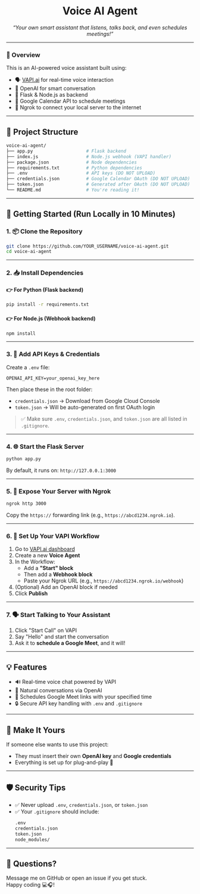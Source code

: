 <h1 align="center"> Voice AI Agent</h1>
<p align="center">
  <i>“Your own smart assistant that listens, talks back, and even schedules meetings!”</i>
</p>

---

### 🌟 Overview

This is an AI-powered voice assistant built using:
- 🗣️ [VAPI.ai](https://vapi.ai) for real-time voice interaction
- 🤖 OpenAI for smart conversation
- 🧠 Flask & Node.js as backend
- 📅 Google Calendar API to schedule meetings
- 🔗 Ngrok to connect your local server to the internet

---

## 📁 Project Structure

```bash
voice-ai-agent/
├── app.py                    # Flask backend
├── index.js                  # Node.js webhook (VAPI handler)
├── package.json              # Node dependencies
├── requirements.txt          # Python dependencies
├── .env                      # API keys (DO NOT UPLOAD)
├── credentials.json          # Google Calendar OAuth (DO NOT UPLOAD)
├── token.json                # Generated after OAuth (DO NOT UPLOAD)
└── README.md                 # You're reading it!
```

---

## 🚀 Getting Started (Run Locally in 10 Minutes)

### 1. 📦 Clone the Repository

```bash
git clone https://github.com/YOUR_USERNAME/voice-ai-agent.git
cd voice-ai-agent
```

---

### 2. 📥 Install Dependencies

#### 👉 For Python (Flask backend)

```bash
pip install -r requirements.txt
```

#### 👉 For Node.js (Webhook backend)

```bash
npm install
```

---

### 3. 🔐 Add API Keys & Credentials

Create a `.env` file:

```
OPENAI_API_KEY=your_openai_key_here
```

Then place these in the root folder:
- `credentials.json` → Download from Google Cloud Console
- `token.json` → Will be auto-generated on first OAuth login

> ✅ Make sure `.env`, `credentials.json`, and `token.json` are all listed in `.gitignore`.

---

### 4. 🌐 Start the Flask Server

```bash
python app.py
```

By default, it runs on: `http://127.0.0.1:3000`

---

### 5. 🛜 Expose Your Server with Ngrok

```bash
ngrok http 3000
```

Copy the `https://` forwarding link (e.g., `https://abcd1234.ngrok.io`).

---

### 6. 🧠 Set Up Your VAPI Workflow

1. Go to [VAPI.ai dashboard](https://app.vapi.ai)
2. Create a new **Voice Agent**
3. In the Workflow:
   - Add a **"Start" block**
   - Then add a **Webhook block**
   - Paste your Ngrok URL (e.g., `https://abcd1234.ngrok.io/webhook`)
4. (Optional) Add an OpenAI block if needed
5. Click **Publish**

---

### 7. 🗣️ Start Talking to Your Assistant

1. Click "Start Call" on VAPI
2. Say "Hello" and start the conversation
3. Ask it to **schedule a Google Meet**, and it will!

---

## 💡 Features

- 🔊 Real-time voice chat powered by VAPI
- 🧠 Natural conversations via OpenAI
- 📅 Schedules Google Meet links with your specified time
- 🔒 Secure API key handling with `.env` and `.gitignore`

---

## 👤 Make It Yours

If someone else wants to use this project:
- They must insert their own **OpenAI key** and **Google credentials**
- Everything is set up for plug-and-play 🚀

---

## 🛡️ Security Tips

- ✅ Never upload `.env`, `credentials.json`, or `token.json`
- ✅ Your `.gitignore` should include:
  ```bash
  .env
  credentials.json
  token.json
  node_modules/
  ```

---

## 💬 Questions?

Message me on GitHub or open an issue if you get stuck.  
Happy coding 💻🎧!
